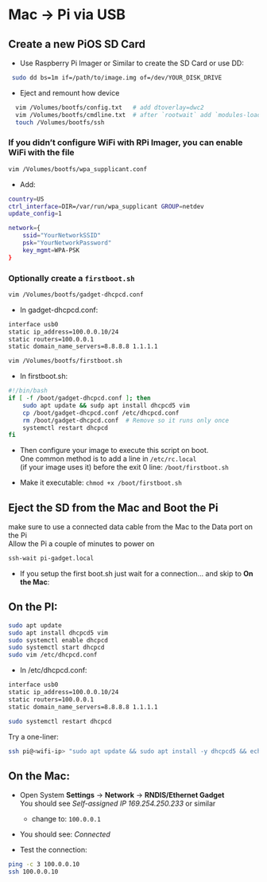 # Mac -> Pi via USB

## Create a new PiOS SD Card
* Use  Raspberry Pi Imager or Similar to create the SD Card  or use DD:  
```sh
 sudo dd bs=1m if=/path/to/image.img of=/dev/YOUR_DISK_DRIVE
```

* Eject and remount how device
```sh
  vim /Volumes/bootfs/config.txt   # add dtoverlay=dwc2
  vim /Volumes/bootfs/cmdline.txt  # after `rootwait` add `modules-load=dwc2,g_ether`
  touch /Volumes/bootfs/ssh
```

### If you didn’t configure WiFi with RPi Imager, you can enable WiFi with the file 

```sh
vim /Volumes/bootfs/wpa_supplicant.conf
```

* Add:
```sh
country=US
ctrl_interface=DIR=/var/run/wpa_supplicant GROUP=netdev
update_config=1

network={
    ssid="YourNetworkSSID"
    psk="YourNetworkPassword"
    key_mgmt=WPA-PSK
}
```

### Optionally  create a `firstboot.sh`
```sh
vim /Volumes/bootfs/gadget-dhcpcd.conf
```

* In gadget-dhcpcd.conf:
```sh
interface usb0
static ip_address=100.0.0.10/24
static routers=100.0.0.1
static domain_name_servers=8.8.8.8 1.1.1.1
```

```sh
vim /Volumes/bootfs/firstboot.sh
```

* In firstboot.sh:
```sh
#!/bin/bash
if [ -f /boot/gadget-dhcpcd.conf ]; then
    sudo apt update && sudp apt install dhcpcd5 vim
    cp /boot/gadget-dhcpcd.conf /etc/dhcpcd.conf
    rm /boot/gadget-dhcpcd.conf  # Remove so it runs only once
    systemctl restart dhcpcd
fi
```

* Then configure your image to execute this script on boot.  
  One common method is to add a line in `/etc/rc.local`  
  (if your image uses it) before the exit 0 line: `/boot/firstboot.sh`

* Make it executable: `chmod +x /boot/firstboot.sh`

## Eject the SD from the Mac and Boot the Pi 
make sure to use a connected data cable from the Mac to the Data port on the Pi  
Allow the Pi a couple of minutes to power on

```sh
ssh-wait pi-gadget.local
```

* If you setup the first boot.sh just wait for a connection… and skip to **On the Mac**:

## On the PI:
```sh
sudo apt update
sudo apt install dhcpcd5 vim
sudo systemctl enable dhcpcd
sudo systemctl start dhcpcd
sudo vim /etc/dhcpcd.conf
```

* In /etc/dhcpcd.conf:
```sh
interface usb0
static ip_address=100.0.0.10/24
static routers=100.0.0.1
static domain_name_servers=8.8.8.8 1.1.1.1
```

```sh
sudo systemctl restart dhcpcd
```

Try a one-liner:
```sh
ssh pi@<wifi-ip> "sudo apt update && sudo apt install -y dhcpcd5 && echo -e '\ninterface usb0\nstatic ip_address=100.0.0.10/24\nstatic routers=100.0.0.1\nstatic domain_name_servers=8.8.8.8 1.1.1.1\n' | sudo tee -a /etc/dhcpcd.conf && sudo systemctl restart dhcpcd"
```

## On the Mac:
* Open System **Settings** -> **Network** -> **RNDIS/Ethernet Gadget**  
You should see _Self-assigned IP 169.254.250.233_ or similar
    * change to: `100.0.0.1`

* You should see: _Connected_

* Test the connection:
```sh
ping -c 3 100.0.0.10
ssh 100.0.0.10
```
